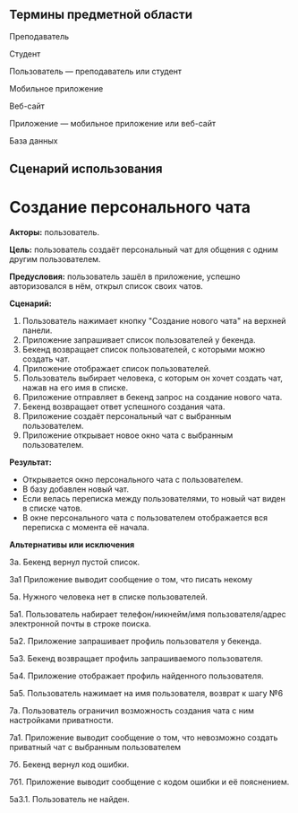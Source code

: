 ## Термины предметной области

Преподаватель

Студент

Пользователь — преподаватель или студент

Мобильное приложение

Веб-сайт

Приложение — мобильное приложение или веб-сайт

База данных

## Сценарий использования

# Создание персонального чата

**Акторы:** пользователь.

**Цель:** пользователь создаёт персональный чат для общения с одним другим пользователем.

**Предусловия:** пользователь зашёл в приложение, успешно авторизовался в нём, открыл список своих чатов.

**Сценарий:**

1. Пользователь нажимает кнопку "Создание нового чата" на верхней панели.
2. Приложение запрашивает список пользователей у бекенда.
3. Бекенд возвращает список пользователей, с которыми можно создать чат.
4. Приложение отображает список пользователей.
5. Пользователь выбирает человека, с которым он хочет создать чат, нажав на его имя в списке.
6. Приложение отправляет в бекенд запрос на создание нового чата.
7. Бекенд возвращает ответ успешного создания чата.
8. Приложение создаёт персональный чат с выбранным пользователем.
9. Приложение открывает новое окно чата с выбранным пользователем.

**Результат:**

- Открывается окно персонального чата с пользователем.
- В базу добавлен новый чат.
- Если велась переписка между пользователями, то новый чат виден в списке чатов.
- В окне персонального чата с пользователем отображается вся переписка с момента её начала.

**Альтернативы или исключения**

3а. Бекенд вернул пустой список.

3а1 Приложение выводит сообщение о том, что писать некому

5а. Нужного человека нет в списке пользователей.

5а1. Пользователь набирает телефон/никнейм/имя пользователя/адрес электронной почты в строке поиска.

5а2. Приложение запрашивает профиль пользователя у бекенда.

5а3. Бекенд возвращает профиль запрашиваемого пользователя.

5а4. Приложение отображает профиль найденного пользователя.

5а5. Пользователь нажимает на имя пользователя, возврат к шагу №6

7а. Пользователь ограничил возможность создания чата с ним настройками приватности.

7а1. Приложение выводит сообщение о том, что невозможно создать приватный чат с выбранным пользователем

7б. Бекенд вернул код ошибки.

7б1. Приложение выводит сообщение с кодом ошибки и её пояснением.

5а3.1. Пользователь не найден.




